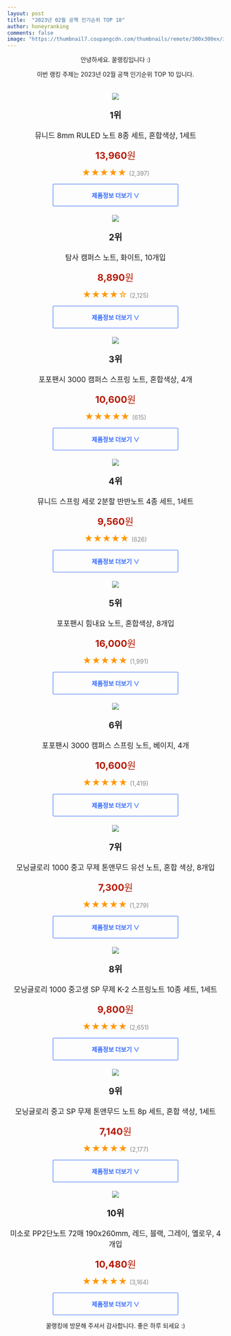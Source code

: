 ```yaml
---
layout: post
title:  "2023년 02월 공책 인기순위 TOP 10"
author: honeyranking
comments: false
image: "https://thumbnail7.coupangcdn.com/thumbnails/remote/300x300ex/image/retail/images/418481457669553-31243c0d-ff92-4b57-bc46-9e037f893cc2.jpg"
---
```

<p style="text-align: center;">안녕하세요. 꿀랭킹입니다 :)</p>
<p style="text-align: center;">이번 랭킹 주제는 2023년 02월 공책 인기순위 TOP 10 입니다.</p><center><img src="https://thumbnail7.coupangcdn.com/thumbnails/remote/300x300ex/image/retail/images/418481457669553-31243c0d-ff92-4b57-bc46-9e037f893cc2.jpg" style="margin-top:20px" /></center><p style="text-align: center; font-size: 20px"><b>1위</b></p><p style="text-align: center; font-size: 17px">뮤니드 8mm RULED 노트 8종 세트, 혼합색상, 1세트</p><p style="text-align: center;"><span style="color: #b61800; font-size: 22px;"><b>13,960</b>원</span></p><p style="text-align: center;"><span style="color: #ff9600; font-size: 20px;">★★★★★ </span><span style="color: #878787;">(2,397)</span></p><center><a href="https://link.coupang.com/a/QquDn"><div style="font-size: 14px; display: inline-block; padding: 15px 90px; color: #346aff; border-radius: 2px; border: 1px solid #346aff; cursor: pointer;"><b>제품정보 더보기 &or;</b></div></a></center><center><img src="https://thumbnail7.coupangcdn.com/thumbnails/remote/300x300ex/image/retail/images/344825022687512-17271cb4-bdc3-4b08-98a6-15c4b57e237b.jpg" style="margin-top:20px" /></center><p style="text-align: center; font-size: 20px"><b>2위</b></p><p style="text-align: center; font-size: 17px">탐사 캠퍼스 노트, 화이트, 10개입</p><p style="text-align: center;"><span style="color: #b61800; font-size: 22px;"><b>8,890</b>원</span></p><p style="text-align: center;"><span style="color: #ff9600; font-size: 20px;">★★★★☆ </span><span style="color: #878787;">(2,125)</span></p><center><a href="https://link.coupang.com/a/QquDr"><div style="font-size: 14px; display: inline-block; padding: 15px 90px; color: #346aff; border-radius: 2px; border: 1px solid #346aff; cursor: pointer;"><b>제품정보 더보기 &or;</b></div></a></center><center><img src="https://thumbnail9.coupangcdn.com/thumbnails/remote/300x300ex/image/retail/images/8502542902049770-0e6a8be6-60e3-4edd-98a1-eb413be9c045.jpg" style="margin-top:20px" /></center><p style="text-align: center; font-size: 20px"><b>3위</b></p><p style="text-align: center; font-size: 17px">포포팬시 3000 캠퍼스 스프링 노트, 혼합색상, 4개</p><p style="text-align: center;"><span style="color: #b61800; font-size: 22px;"><b>10,600</b>원</span></p><p style="text-align: center;"><span style="color: #ff9600; font-size: 20px;">★★★★★ </span><span style="color: #878787;">(615)</span></p><center><a href="https://link.coupang.com/a/QquDt"><div style="font-size: 14px; display: inline-block; padding: 15px 90px; color: #346aff; border-radius: 2px; border: 1px solid #346aff; cursor: pointer;"><b>제품정보 더보기 &or;</b></div></a></center><center><img src="https://thumbnail10.coupangcdn.com/thumbnails/remote/300x300ex/image/retail/images/170234171263144-ec18b33c-c78b-45f8-aa00-c93430d0d587.jpeg" style="margin-top:20px" /></center><p style="text-align: center; font-size: 20px"><b>4위</b></p><p style="text-align: center; font-size: 17px">뮤니드 스프링 세로 2분할 반반노트 4종 세트, 1세트</p><p style="text-align: center;"><span style="color: #b61800; font-size: 22px;"><b>9,560</b>원</span></p><p style="text-align: center;"><span style="color: #ff9600; font-size: 20px;">★★★★★ </span><span style="color: #878787;">(626)</span></p><center><a href="https://link.coupang.com/a/QquDw"><div style="font-size: 14px; display: inline-block; padding: 15px 90px; color: #346aff; border-radius: 2px; border: 1px solid #346aff; cursor: pointer;"><b>제품정보 더보기 &or;</b></div></a></center><center><img src="https://thumbnail7.coupangcdn.com/thumbnails/remote/300x300ex/image/retail/images/2529211525929605-230e1c2b-de66-4f44-92cc-61d21b248e55.jpg" style="margin-top:20px" /></center><p style="text-align: center; font-size: 20px"><b>5위</b></p><p style="text-align: center; font-size: 17px">포포팬시 힘내요 노트, 혼합색상, 8개입</p><p style="text-align: center;"><span style="color: #b61800; font-size: 22px;"><b>16,000</b>원</span></p><p style="text-align: center;"><span style="color: #ff9600; font-size: 20px;">★★★★★ </span><span style="color: #878787;">(1,991)</span></p><center><a href="https://link.coupang.com/a/QquDx"><div style="font-size: 14px; display: inline-block; padding: 15px 90px; color: #346aff; border-radius: 2px; border: 1px solid #346aff; cursor: pointer;"><b>제품정보 더보기 &or;</b></div></a></center><center><img src="https://thumbnail10.coupangcdn.com/thumbnails/remote/300x300ex/image/retail/images/2272402079701074-42ade97e-07e7-4004-af92-296a7c53b5de.png" style="margin-top:20px" /></center><p style="text-align: center; font-size: 20px"><b>6위</b></p><p style="text-align: center; font-size: 17px">포포팬시 3000 캠퍼스 스프링 노트, 베이지, 4개</p><p style="text-align: center;"><span style="color: #b61800; font-size: 22px;"><b>10,600</b>원</span></p><p style="text-align: center;"><span style="color: #ff9600; font-size: 20px;">★★★★★ </span><span style="color: #878787;">(1,419)</span></p><center><a href="https://link.coupang.com/a/QquDy"><div style="font-size: 14px; display: inline-block; padding: 15px 90px; color: #346aff; border-radius: 2px; border: 1px solid #346aff; cursor: pointer;"><b>제품정보 더보기 &or;</b></div></a></center><center><img src="https://thumbnail8.coupangcdn.com/thumbnails/remote/300x300ex/image/vendor_inventory/7ed6/767d6c4d30174143644fed9062bfe2bdc80c056ec184f038d7a9d4af9885.jpg" style="margin-top:20px" /></center><p style="text-align: center; font-size: 20px"><b>7위</b></p><p style="text-align: center; font-size: 17px">모닝글로리 1000 중고 무제 톤앤무드 유선 노트, 혼합 색상, 8개입</p><p style="text-align: center;"><span style="color: #b61800; font-size: 22px;"><b>7,300</b>원</span></p><p style="text-align: center;"><span style="color: #ff9600; font-size: 20px;">★★★★★ </span><span style="color: #878787;">(1,279)</span></p><center><a href="https://www.coupang.com/vp/products/181660699?itemId=520445806&q=%EA%B3%B5%EC%B1%85&sourceType=search&searchId=5f1b5e0cf4424cc08551c67cf38f8ec5"><div style="font-size: 14px; display: inline-block; padding: 15px 90px; color: #346aff; border-radius: 2px; border: 1px solid #346aff; cursor: pointer;"><b>제품정보 더보기 &or;</b></div></a></center><center><img src="https://thumbnail9.coupangcdn.com/thumbnails/remote/300x300ex/image/retail/images/511800318838052-3a915381-95d7-4f21-ba49-ce9943f7dc7a.jpg" style="margin-top:20px" /></center><p style="text-align: center; font-size: 20px"><b>8위</b></p><p style="text-align: center; font-size: 17px">모닝글로리 1000 중고생 SP 무제 K-2 스프링노트 10종 세트, 1세트</p><p style="text-align: center;"><span style="color: #b61800; font-size: 22px;"><b>9,800</b>원</span></p><p style="text-align: center;"><span style="color: #ff9600; font-size: 20px;">★★★★★ </span><span style="color: #878787;">(2,651)</span></p><center><a href="https://www.coupang.com/vp/products/1254006058?itemId=2253931912&q=%EA%B3%B5%EC%B1%85&sourceType=search&searchId=5f1b5e0cf4424cc08551c67cf38f8ec5"><div style="font-size: 14px; display: inline-block; padding: 15px 90px; color: #346aff; border-radius: 2px; border: 1px solid #346aff; cursor: pointer;"><b>제품정보 더보기 &or;</b></div></a></center><center><img src="https://thumbnail7.coupangcdn.com/thumbnails/remote/300x300ex/image/vendor_inventory/47ae/59588b7c4fe1cfe99d1196c60afc5a3071867874da5a780de1c786389f88.jpg" style="margin-top:20px" /></center><p style="text-align: center; font-size: 20px"><b>9위</b></p><p style="text-align: center; font-size: 17px">모닝글로리 중고 SP 무제 톤앤무드 노트 8p 세트, 혼합 색상, 1세트</p><p style="text-align: center;"><span style="color: #b61800; font-size: 22px;"><b>7,140</b>원</span></p><p style="text-align: center;"><span style="color: #ff9600; font-size: 20px;">★★★★★ </span><span style="color: #878787;">(2,177)</span></p><center><a href="https://www.coupang.com/vp/products/181660698?itemId=520445805&q=%EA%B3%B5%EC%B1%85&sourceType=search&searchId=5f1b5e0cf4424cc08551c67cf38f8ec5"><div style="font-size: 14px; display: inline-block; padding: 15px 90px; color: #346aff; border-radius: 2px; border: 1px solid #346aff; cursor: pointer;"><b>제품정보 더보기 &or;</b></div></a></center><center><img src="https://thumbnail8.coupangcdn.com/thumbnails/remote/300x300ex/image/retail/images/592778171685371-426dae0b-3738-4b65-8b6a-c2af00ed0fc3.jpg" style="margin-top:20px" /></center><p style="text-align: center; font-size: 20px"><b>10위</b></p><p style="text-align: center; font-size: 17px">미소로 PP2단노트 72매 190x260mm, 레드, 블랙, 그레이, 옐로우, 4개입</p><p style="text-align: center;"><span style="color: #b61800; font-size: 22px;"><b>10,480</b>원</span></p><p style="text-align: center;"><span style="color: #ff9600; font-size: 20px;">★★★★★ </span><span style="color: #878787;">(3,164)</span></p><center><a href="https://link.coupang.com/a/QquDB"><div style="font-size: 14px; display: inline-block; padding: 15px 90px; color: #346aff; border-radius: 2px; border: 1px solid #346aff; cursor: pointer;"><b>제품정보 더보기 &or;</b></div></a></center><p style="text-align: center;">꿀랭킹에 방문해 주셔서 감사합니다. 좋은 하루 되세요 :)</p>